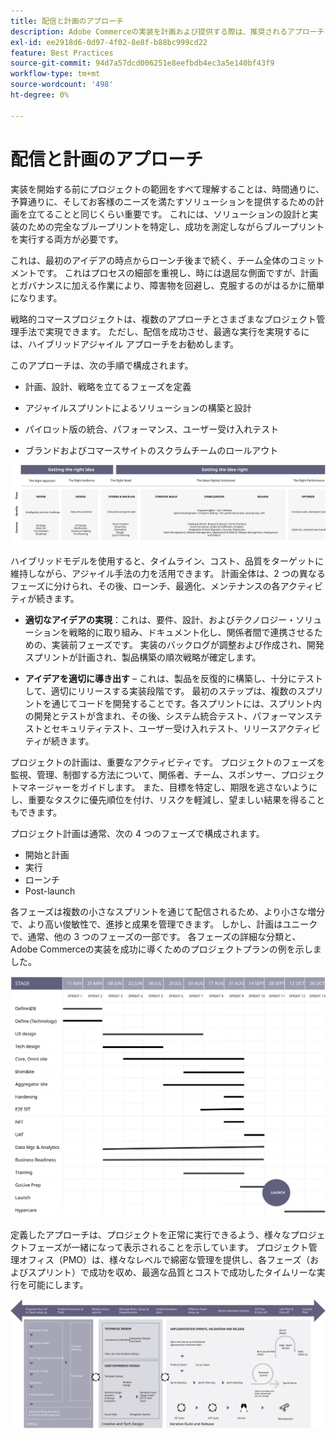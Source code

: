 ```yaml
---
title: 配信と計画のアプローチ
description: Adobe Commerceの実装を計画および提供する際は、推奨されるアプローチを使用します。
exl-id: ee2918d6-0d97-4f02-8e8f-b88bc999cd22
feature: Best Practices
source-git-commit: 94d7a57dcd006251e8eefbdb4ec3a5e140bf43f9
workflow-type: tm+mt
source-wordcount: '498'
ht-degree: 0%

---
```


# 配信と計画のアプローチ

実装を開始する前にプロジェクトの範囲をすべて理解することは、時間通りに、予算通りに、そしてお客様のニーズを満たすソリューションを提供するための計画を立てることと同じくらい重要です。 これには、ソリューションの設計と実装のための完全なブループリントを特定し、成功を測定しながらブループリントを実行する両方が必要です。

これは、最初のアイデアの時点からローンチ後まで続く、チーム全体のコミットメントです。 これはプロセスの細部を重視し、時には退屈な側面ですが、計画とガバナンスに加える作業により、障害物を回避し、克服するのがはるかに簡単になります。

戦略的コマースプロジェクトは、複数のアプローチとさまざまなプロジェクト管理手法で実現できます。 ただし、配信を成功させ、最適な実行を実現するには、ハイブリッドアジャイル アプローチをお勧めします。

このアプローチは、次の手順で構成されます。

- 計画、設計、戦略を立てるフェーズを定義

- アジャイルスプリントによるソリューションの構築と設計

- パイロット版の統合、パフォーマンス、ユーザー受け入れテスト

- ブランドおよびコマースサイトのスクラムチームのロールアウト

![ 計画アプローチモデルの例 ](../../assets/playbooks/planning-model.svg)

ハイブリッドモデルを使用すると、タイムライン、コスト、品質をターゲットに維持しながら、アジャイル手法の力を活用できます。 計画全体は、2 つの異なるフェーズに分けられ、その後、ローンチ、最適化、メンテナンスの各アクティビティが続きます。

- **適切なアイデアの実現**：これは、要件、設計、およびテクノロジー・ソリューションを戦略的に取り組み、ドキュメント化し、関係者間で連携させるための、実装前フェーズです。 実装のバックログが調整および作成され、開発スプリントが計画され、製品構築の順次戦略が確定します。

- **アイデアを適切に導き出す** – これは、製品を反復的に構築し、十分にテストして、適切にリリースする実装段階です。 最初のステップは、複数のスプリントを通じてコードを開発することです。各スプリントには、スプリント内の開発とテストが含まれ、その後、システム統合テスト、パフォーマンステストとセキュリティテスト、ユーザー受け入れテスト、リリースアクティビティが続きます。

プロジェクトの計画は、重要なアクティビティです。 プロジェクトのフェーズを監視、管理、制御する方法について、関係者、チーム、スポンサー、プロジェクトマネージャーをガイドします。 また、目標を特定し、期限を逃さないようにし、重要なタスクに優先順位を付け、リスクを軽減し、望ましい結果を得ることもできます。

プロジェクト計画は通常、次の 4 つのフェーズで構成されます。

- 開始と計画
- 実行
- ローンチ
- Post-launch

各フェーズは複数の小さなスプリントを通じて配信されるため、より小さな増分で、より高い俊敏性で、進捗と成果を管理できます。 しかし、計画はユニークで、通常、他の 3 つのフェーズの一部です。 各フェーズの詳細な分類と、Adobe Commerceの実装を成功に導くためのプロジェクトプランの例を示しました。

![ プロジェクト計画ガント チャート ](../../assets/playbooks/gantt-chart.svg)

定義したアプローチは、プロジェクトを正常に実行できるよう、様々なプロジェクトフェーズが一緒になって表示されることを示しています。 プロジェクト管理オフィス（PMO）は、様々なレベルで綿密な管理を提供し、各フェーズ（およびスプリント）で成功を収め、最適な品質とコストで成功したタイムリーな実行を可能にします。

![ 計画アプローチのインフォグラフィックの例 ](../../assets/playbooks/planning-approach-sample.svg)
